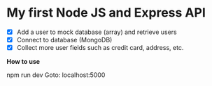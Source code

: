 # My first Node JS and Express API
* [x] Add a user to mock database (array) and retrieve users
* [x] Connect to database (MongoDB)
* [x] Collect more user fields such as credit card, address, etc.

**How to use**

npm run dev 
Goto: localhost:5000
